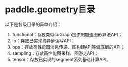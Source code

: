 # paddle.geometry目录

以下是各级目录的简单介绍：

1. functional：存放类似cuGraph提供的加速图形算法API；
2. io：存放已实现的异步读写API；
3. ops：存放高性能图消息传递、图构建API等偏底层的API；
4. sampling：存放高性能图采样、图游走API；
5. tensor：存放已实现的segment系列基础计算API。
